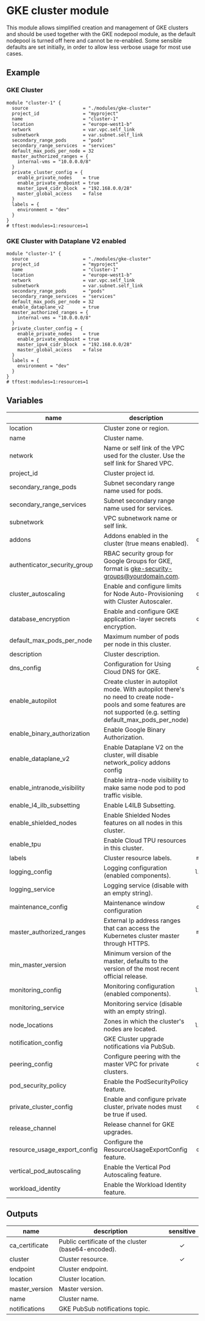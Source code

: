 # GKE cluster module

This module allows simplified creation and management of GKE clusters and should be used together with the GKE nodepool module, as the default nodepool is turned off here and cannot be re-enabled. Some sensible defaults are set initially, in order to allow less verbose usage for most use cases.

## Example

### GKE Cluster

```hcl
module "cluster-1" {
  source                    = "./modules/gke-cluster"
  project_id                = "myproject"
  name                      = "cluster-1"
  location                  = "europe-west1-b"
  network                   = var.vpc.self_link
  subnetwork                = var.subnet.self_link
  secondary_range_pods      = "pods"
  secondary_range_services  = "services"
  default_max_pods_per_node = 32
  master_authorized_ranges = {
    internal-vms = "10.0.0.0/8"
  }
  private_cluster_config = {
    enable_private_nodes    = true
    enable_private_endpoint = true
    master_ipv4_cidr_block  = "192.168.0.0/28"
    master_global_access    = false
  }
  labels = {
    environment = "dev"
  }
}
# tftest:modules=1:resources=1
```

### GKE Cluster with Dataplane V2 enabled

```hcl
module "cluster-1" {
  source                    = "./modules/gke-cluster"
  project_id                = "myproject"
  name                      = "cluster-1"
  location                  = "europe-west1-b"
  network                   = var.vpc.self_link
  subnetwork                = var.subnet.self_link
  secondary_range_pods      = "pods"
  secondary_range_services  = "services"
  default_max_pods_per_node = 32
  enable_dataplane_v2       = true
  master_authorized_ranges = {
    internal-vms = "10.0.0.0/8"
  }
  private_cluster_config = {
    enable_private_nodes    = true
    enable_private_endpoint = true
    master_ipv4_cidr_block  = "192.168.0.0/28"
    master_global_access    = false
  }
  labels = {
    environment = "dev"
  }
}
# tftest:modules=1:resources=1
```


<!-- BEGIN TFDOC -->

## Variables

| name | description | type | required | default |
|---|---|:---:|:---:|:---:|
| location | Cluster zone or region. | <code>string</code> | ✓ |  |
| name | Cluster name. | <code>string</code> | ✓ |  |
| network | Name or self link of the VPC used for the cluster. Use the self link for Shared VPC. | <code>string</code> | ✓ |  |
| project_id | Cluster project id. | <code>string</code> | ✓ |  |
| secondary_range_pods | Subnet secondary range name used for pods. | <code>string</code> | ✓ |  |
| secondary_range_services | Subnet secondary range name used for services. | <code>string</code> | ✓ |  |
| subnetwork | VPC subnetwork name or self link. | <code>string</code> | ✓ |  |
| addons | Addons enabled in the cluster (true means enabled). | <code title="object&#40;&#123;&#10;  cloudrun_config            &#61; bool&#10;  dns_cache_config           &#61; bool&#10;  horizontal_pod_autoscaling &#61; bool&#10;  http_load_balancing        &#61; bool&#10;  istio_config &#61; object&#40;&#123;&#10;    enabled &#61; bool&#10;    tls     &#61; bool&#10;  &#125;&#41;&#10;  network_policy_config                 &#61; bool&#10;  gce_persistent_disk_csi_driver_config &#61; bool&#10;&#125;&#41;">object&#40;&#123;&#8230;&#125;&#41;</code> |  | <code title="&#123;&#10;  cloudrun_config            &#61; false&#10;  dns_cache_config           &#61; false&#10;  horizontal_pod_autoscaling &#61; true&#10;  http_load_balancing        &#61; true&#10;  istio_config &#61; &#123;&#10;    enabled &#61; false&#10;    tls     &#61; false&#10;  &#125;&#10;  network_policy_config                 &#61; false&#10;  gce_persistent_disk_csi_driver_config &#61; false&#10;&#125;">&#123;&#8230;&#125;</code> |
| authenticator_security_group | RBAC security group for Google Groups for GKE, format is gke-security-groups@yourdomain.com. | <code>string</code> |  | <code>null</code> |
| cluster_autoscaling | Enable and configure limits for Node Auto-Provisioning with Cluster Autoscaler. | <code title="object&#40;&#123;&#10;  enabled    &#61; bool&#10;  cpu_min    &#61; number&#10;  cpu_max    &#61; number&#10;  memory_min &#61; number&#10;  memory_max &#61; number&#10;&#125;&#41;">object&#40;&#123;&#8230;&#125;&#41;</code> |  | <code title="&#123;&#10;  enabled    &#61; false&#10;  cpu_min    &#61; 0&#10;  cpu_max    &#61; 0&#10;  memory_min &#61; 0&#10;  memory_max &#61; 0&#10;&#125;">&#123;&#8230;&#125;</code> |
| database_encryption | Enable and configure GKE application-layer secrets encryption. | <code title="object&#40;&#123;&#10;  enabled  &#61; bool&#10;  state    &#61; string&#10;  key_name &#61; string&#10;&#125;&#41;">object&#40;&#123;&#8230;&#125;&#41;</code> |  | <code title="&#123;&#10;  enabled  &#61; false&#10;  state    &#61; &#34;DECRYPTED&#34;&#10;  key_name &#61; null&#10;&#125;">&#123;&#8230;&#125;</code> |
| default_max_pods_per_node | Maximum number of pods per node in this cluster. | <code>number</code> |  | <code>110</code> |
| description | Cluster description. | <code>string</code> |  | <code>null</code> |
| dns_config | Configuration for Using Cloud DNS for GKE. | <code title="object&#40;&#123;&#10;  cluster_dns        &#61; string&#10;  cluster_dns_scope  &#61; string&#10;  cluster_dns_domain &#61; string&#10;&#125;&#41;">object&#40;&#123;&#8230;&#125;&#41;</code> |  | <code title="&#123;&#10;  cluster_dns        &#61; &#34;PROVIDER_UNSPECIFIED&#34;&#10;  cluster_dns_scope  &#61; &#34;DNS_SCOPE_UNSPECIFIED&#34;&#10;  cluster_dns_domain &#61; &#34;&#34;&#10;&#125;">&#123;&#8230;&#125;</code> |
| enable_autopilot | Create cluster in autopilot mode. With autopilot there's no need to create node-pools and some features are not supported (e.g. setting default_max_pods_per_node) | <code>bool</code> |  | <code>false</code> |
| enable_binary_authorization | Enable Google Binary Authorization. | <code>bool</code> |  | <code>null</code> |
| enable_dataplane_v2 | Enable Dataplane V2 on the cluster, will disable network_policy addons config | <code>bool</code> |  | <code>false</code> |
| enable_intranode_visibility | Enable intra-node visibility to make same node pod to pod traffic visible. | <code>bool</code> |  | <code>null</code> |
| enable_l4_ilb_subsetting | Enable L4ILB Subsetting. | <code>bool</code> |  | <code>null</code> |
| enable_shielded_nodes | Enable Shielded Nodes features on all nodes in this cluster. | <code>bool</code> |  | <code>null</code> |
| enable_tpu | Enable Cloud TPU resources in this cluster. | <code>bool</code> |  | <code>null</code> |
| labels | Cluster resource labels. | <code>map&#40;string&#41;</code> |  | <code>null</code> |
| logging_config | Logging configuration (enabled components). | <code>list&#40;string&#41;</code> |  | <code>null</code> |
| logging_service | Logging service (disable with an empty string). | <code>string</code> |  | <code>&#34;logging.googleapis.com&#47;kubernetes&#34;</code> |
| maintenance_config | Maintenance window configuration | <code title="object&#40;&#123;&#10;  daily_maintenance_window &#61; object&#40;&#123;&#10;    start_time &#61; string&#10;  &#125;&#41;&#10;  recurring_window &#61; object&#40;&#123;&#10;    start_time &#61; string&#10;    end_time   &#61; string&#10;    recurrence &#61; string&#10;  &#125;&#41;&#10;  maintenance_exclusion &#61; list&#40;object&#40;&#123;&#10;    exclusion_name &#61; string&#10;    start_time     &#61; string&#10;    end_time       &#61; string&#10;  &#125;&#41;&#41;&#10;&#125;&#41;">object&#40;&#123;&#8230;&#125;&#41;</code> |  | <code title="&#123;&#10;  daily_maintenance_window &#61; &#123;&#10;    start_time &#61; &#34;03:00&#34;&#10;  &#125;&#10;  recurring_window      &#61; null&#10;  maintenance_exclusion &#61; &#91;&#93;&#10;&#125;">&#123;&#8230;&#125;</code> |
| master_authorized_ranges | External Ip address ranges that can access the Kubernetes cluster master through HTTPS. | <code>map&#40;string&#41;</code> |  | <code>&#123;&#125;</code> |
| min_master_version | Minimum version of the master, defaults to the version of the most recent official release. | <code>string</code> |  | <code>null</code> |
| monitoring_config | Monitoring configuration (enabled components). | <code>list&#40;string&#41;</code> |  | <code>null</code> |
| monitoring_service | Monitoring service (disable with an empty string). | <code>string</code> |  | <code>&#34;monitoring.googleapis.com&#47;kubernetes&#34;</code> |
| node_locations | Zones in which the cluster's nodes are located. | <code>list&#40;string&#41;</code> |  | <code>&#91;&#93;</code> |
| notification_config | GKE Cluster upgrade notifications via PubSub. | <code>bool</code> |  | <code>false</code> |
| peering_config | Configure peering with the master VPC for private clusters. | <code title="object&#40;&#123;&#10;  export_routes &#61; bool&#10;  import_routes &#61; bool&#10;  project_id    &#61; string&#10;&#125;&#41;">object&#40;&#123;&#8230;&#125;&#41;</code> |  | <code>null</code> |
| pod_security_policy | Enable the PodSecurityPolicy feature. | <code>bool</code> |  | <code>null</code> |
| private_cluster_config | Enable and configure private cluster, private nodes must be true if used. | <code title="object&#40;&#123;&#10;  enable_private_nodes    &#61; bool&#10;  enable_private_endpoint &#61; bool&#10;  master_ipv4_cidr_block  &#61; string&#10;  master_global_access    &#61; bool&#10;&#125;&#41;">object&#40;&#123;&#8230;&#125;&#41;</code> |  | <code>null</code> |
| release_channel | Release channel for GKE upgrades. | <code>string</code> |  | <code>null</code> |
| resource_usage_export_config | Configure the ResourceUsageExportConfig feature. | <code title="object&#40;&#123;&#10;  enabled &#61; bool&#10;  dataset &#61; string&#10;&#125;&#41;">object&#40;&#123;&#8230;&#125;&#41;</code> |  | <code title="&#123;&#10;  enabled &#61; null&#10;  dataset &#61; null&#10;&#125;">&#123;&#8230;&#125;</code> |
| vertical_pod_autoscaling | Enable the Vertical Pod Autoscaling feature. | <code>bool</code> |  | <code>null</code> |
| workload_identity | Enable the Workload Identity feature. | <code>bool</code> |  | <code>true</code> |

## Outputs

| name | description | sensitive |
|---|---|:---:|
| ca_certificate | Public certificate of the cluster (base64-encoded). | ✓ |
| cluster | Cluster resource. | ✓ |
| endpoint | Cluster endpoint. |  |
| location | Cluster location. |  |
| master_version | Master version. |  |
| name | Cluster name. |  |
| notifications | GKE PubSub notifications topic. |  |

<!-- END TFDOC -->

